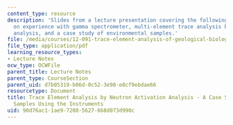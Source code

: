 ```yaml
---
content_type: resource
description: 'Slides from a lecture presentation covering the following topics: hands
  on experience with gamma spectrometer, multi-element trace analysis by neutron activation
  analysis, and a case study of environmental samples.'
file: /media/courses/12-091-trace-element-analysis-of-geological-biological-environmental-materials-by-neutron-activation-analysis-an-exposure-january-iap-2005/90d76ac11ae972085627668d073d990c_session4a.pdf
file_type: application/pdf
learning_resource_types:
- Lecture Notes
ocw_type: OCWFile
parent_title: Lecture Notes
parent_type: CourseSection
parent_uid: d7b05319-b06d-0c52-3e98-e8cf9ebdae66
resourcetype: Document
title: Trace Element Analysis by Neutron Activation Analysis - A Case Study of Environmental
  Samples Using the Instruments
uid: 90d76ac1-1ae9-7208-5627-668d073d990c
---
```

